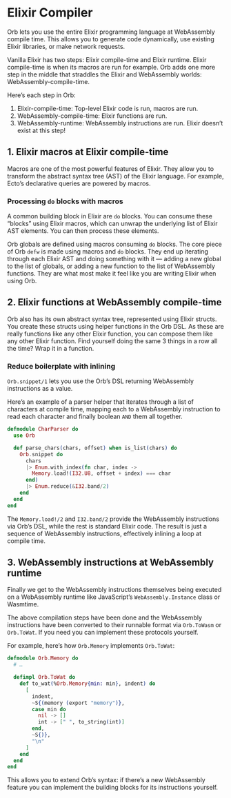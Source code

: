 # Elixir Compiler

Orb lets you use the entire Elixir programming language at WebAssembly compile time. This allows you to generate code dynamically, use existing Elixir libraries, or make network requests.

Vanilla Elixir has two steps: Elixir compile-time and Elixir runtime. Elixir compile-time is when its macros are run for example. Orb adds one more step in the middle that straddles the Elixir and WebAssembly worlds: WebAssembly-compile-time.

Here’s each step in Orb:

1. Elixir-compile-time: Top-level Elixir code is run, macros are run.
2. WebAssembly-compile-time: Elixir functions are run.
3. WebAssembly-runtime: WebAssembly instructions are run. Elixir doesn’t exist at this step!

## 1. Elixir macros at Elixir compile-time

Macros are one of the most powerful features of Elixir. They allow you to transform the abstract syntax tree (AST) of the Elixir language. For example, Ecto’s declarative queries are powered by macros.

### Processing `do` blocks with macros

A common building block in Elixir are `do` blocks. You can consume these “blocks” using Elixir macros, which can unwrap the underlying list of Elixir AST elements. You can then process these elements.

Orb globals are defined using macros consuming `do` blocks. The core piece of Orb `defw` is made using macros and `do` blocks. They end up iterating through each Elixir AST and doing something with it — adding a new global to the list of globals, or adding a new function to the list of WebAssembly functions. They are what most make it feel like you are writing Elixir when using Orb.

## 2. Elixir functions at WebAssembly compile-time

Orb also has its own abstract syntax tree, represented using Elixir structs. You create these structs using helper functions in the Orb DSL. As these are really functions like any other Elixir function, you can compose them like any other Elixir function. Find yourself doing the same 3 things in a row all the time? Wrap it in a function.

### Reduce boilerplate with inlining

`Orb.snippet/1` lets you use the Orb’s DSL returning WebAssembly instructions as a value.

Here’s an example of a parser helper that iterates through a list of characters at compile time, mapping each to a WebAssembly instruction to read each character and finally boolean `AND` them all together.

```elixir
defmodule CharParser do
  use Orb

  def parse_chars(chars, offset) when is_list(chars) do
    Orb.snippet do
      chars
      |> Enum.with_index(fn char, index ->
        Memory.load!(I32.U8, offset + index) === char
      end)
      |> Enum.reduce(&I32.band/2)
    end
  end
end
```

The `Memory.load!/2` and `I32.band/2` provide the WebAssembly instructions via Orb’s DSL, while the rest is standard Elixir code. The result is just a sequence of WebAssembly instructions, effectively inlining a loop at compile time.

## 3. WebAssembly instructions at WebAssembly runtime

Finally we get to the WebAssembly instructions themselves being executed on a WebAssembly runtime like JavaScript’s `WebAssembly.Instance` class or Wasmtime.

The above compilation steps have been done and the WebAssembly instructions have been converted to their runnable format via `Orb.ToWasm` or `Orb.ToWat`. If you need you can implement these protocols yourself.

For example, here’s how `Orb.Memory` implements `Orb.ToWat`:

```elixir
defmodule Orb.Memory do
  # …

  defimpl Orb.ToWat do
    def to_wat(%Orb.Memory{min: min}, indent) do
      [
        indent,
        ~S{(memory (export "memory")},
        case min do
          nil -> []
          int -> [" ", to_string(int)]
        end,
        ~S{)},
        "\n"
      ]
    end
  end
end
```

This allows you to extend Orb’s syntax: if there’s a new WebAssembly feature you can implement the building blocks for its instructions yourself.

